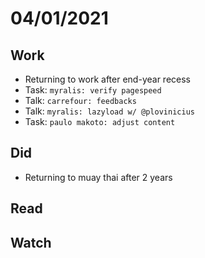 # 04/01/2021

## Work
- Returning to work after end-year recess
- Task: `myralis: verify pagespeed`
- Talk: `carrefour: feedbacks`
- Talk: `myralis: lazyload w/ @plovinicius`
- Task: `paulo makoto: adjust content`

## Did
- Returning to muay thai after 2 years

## Read

## Watch
